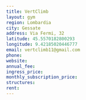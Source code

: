 ```yaml
---
title: VertClimb
layout: gym
region: Lombardia
city: Gessate
address: Via Fermi, 32
latitude: 45.5570182800293
longitude: 9.42185020446777
email: vertclimb11@gmail.com
phone: 
website: 
annual_fee: 
ingress_price: 
monthly_subscription_price: 
structures: 
rent: 
---
```


